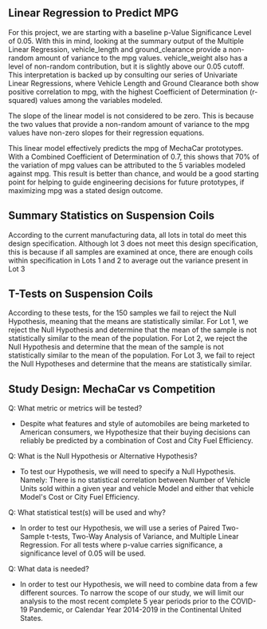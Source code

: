 ## Linear Regression to Predict MPG

For this project, we are starting with a baseline p-Value Significance Level of 0.05. With this in mind, looking at the summary output of the Multiple Linear Regression, vehicle_length and ground_clearance provide a non-random amount of variance to the mpg values. vehicle_weight also has a level of non-random contribution, but it is slightly above our 0.05 cutoff. This interpretation is backed up by consulting our series of Univariate Linear Regressions, where Vehicle Length and Ground Clearance both show positive correlation to mpg, with the highest Coefficient of Determination (r-squared) values among the variables modeled.

The slope of the linear model is not considered to be zero. This is because the two values that provide a non-random amount of variance to the mpg values have non-zero slopes for their regression equations.

This linear model effectively predicts the mpg of MechaCar prototypes. With a Combined Coefficient of Determination of 0.7, this shows that 70% of the variation of mpg values can be attributed to the 5 variables modeled against mpg. This result is better than chance, and would be a good starting point for helping to guide engineering decisions for future prototypes, if maximizing mpg was a stated design outcome.

## Summary Statistics on Suspension Coils

According to the current manufacturing data, all lots in total do meet this design specification. Although lot 3 does not meet this design specification, this is because if all samples are examined at once, there are enough coils within specification in Lots 1 and 2 to average out the variance present in Lot 3

## T-Tests on Suspension Coils

According to these tests, for the 150 samples we fail to reject the Null Hypothesis, meaning that the means are statistically similar. For Lot 1, we reject the Null Hypothesis and determine that the mean of the sample is not statistically similar to the mean of the population. For Lot 2, we reject the Null Hypothesis and determine that the mean of the sample is not statistically similar to the mean of the population. For Lot 3, we fail to reject the Null Hypotheses and determine that the means are statistically similar.

## Study Design: MechaCar vs Competition

Q: What metric or metrics will be tested?

  - Despite what features and style of automobiles are being marketed to American consumers, we Hypothesize that their buying decisions can reliably be predicted by a combination of Cost and City Fuel Efficiency.

Q: What is the Null Hypothesis or Alternative Hypothesis?

  - To test our Hypothesis, we will need to specify a Null Hypothesis.
Namely: There is no statistical correlation between Number of Vehicle Units sold within a given year and vehicle Model and either that vehicle Model's Cost or City Fuel Efficiency.

Q: What statistical test(s) will be used and why?

  - In order to test our Hypothesis, we will use a series of Paired Two-Sample t-tests, Two-Way Analysis of Variance, and Multiple Linear Regression. For all tests where p-value carries significance, a significance level of 0.05 will be used.

Q: What data is needed?

  - In order to test our Hypothesis, we will need to combine data from a few different sources. To narrow the scope of our study, we will limit our analysis to the most recent complete 5 year periods prior to the COVID-19 Pandemic, or Calendar Year 2014-2019 in the Continental United States.
